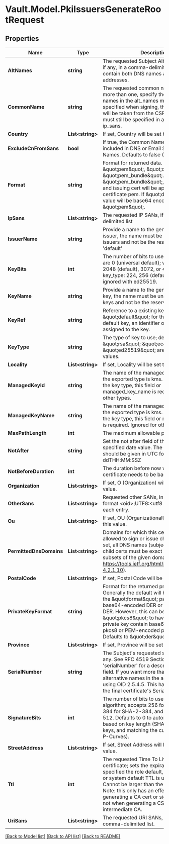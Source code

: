 # Vault.Model.PkiIssuersGenerateRootRequest

## Properties

Name | Type | Description | Notes
------------ | ------------- | ------------- | -------------
**AltNames** | **string** | The requested Subject Alternative Names, if any, in a comma-delimited list. May contain both DNS names and email addresses. | [optional] 
**CommonName** | **string** | The requested common name; if you want more than one, specify the alternative names in the alt_names map. If not specified when signing, the common name will be taken from the CSR; other names must still be specified in alt_names or ip_sans. | [optional] 
**Country** | **List&lt;string&gt;** | If set, Country will be set to this value. | [optional] 
**ExcludeCnFromSans** | **bool** | If true, the Common Name will not be included in DNS or Email Subject Alternate Names. Defaults to false (CN is included). | [optional] [default to false]
**Format** | **string** | Format for returned data. Can be \&quot;pem\&quot;, \&quot;der\&quot;, or \&quot;pem_bundle\&quot;. If \&quot;pem_bundle\&quot;, any private key and issuing cert will be appended to the certificate pem. If \&quot;der\&quot;, the value will be base64 encoded. Defaults to \&quot;pem\&quot;. | [optional] [default to FormatEnum.Pem]
**IpSans** | **List&lt;string&gt;** | The requested IP SANs, if any, in a comma-delimited list | [optional] 
**IssuerName** | **string** | Provide a name to the generated or existing issuer, the name must be unique across all issuers and not be the reserved value &#39;default&#39; | [optional] 
**KeyBits** | **int** | The number of bits to use. Allowed values are 0 (universal default); with rsa key_type: 2048 (default), 3072, or 4096; with ec key_type: 224, 256 (default), 384, or 521; ignored with ed25519. | [optional] [default to 0]
**KeyName** | **string** | Provide a name to the generated or existing key, the name must be unique across all keys and not be the reserved value &#39;default&#39; | [optional] 
**KeyRef** | **string** | Reference to a existing key; either \&quot;default\&quot; for the configured default key, an identifier or the name assigned to the key. | [optional] [default to "default"]
**KeyType** | **string** | The type of key to use; defaults to RSA. \&quot;rsa\&quot; \&quot;ec\&quot; and \&quot;ed25519\&quot; are the only valid values. | [optional] [default to KeyTypeEnum.Rsa]
**Locality** | **List&lt;string&gt;** | If set, Locality will be set to this value. | [optional] 
**ManagedKeyId** | **string** | The name of the managed key to use when the exported type is kms. When kms type is the key type, this field or managed_key_name is required. Ignored for other types. | [optional] 
**ManagedKeyName** | **string** | The name of the managed key to use when the exported type is kms. When kms type is the key type, this field or managed_key_id is required. Ignored for other types. | [optional] 
**MaxPathLength** | **int** | The maximum allowable path length | [optional] [default to -1]
**NotAfter** | **string** | Set the not after field of the certificate with specified date value. The value format should be given in UTC format YYYY-MM-ddTHH:MM:SSZ | [optional] 
**NotBeforeDuration** | **int** | The duration before now which the certificate needs to be backdated by. | [optional] [default to 30]
**Organization** | **List&lt;string&gt;** | If set, O (Organization) will be set to this value. | [optional] 
**OtherSans** | **List&lt;string&gt;** | Requested other SANs, in an array with the format &lt;oid&gt;;UTF8:&lt;utf8 string value&gt; for each entry. | [optional] 
**Ou** | **List&lt;string&gt;** | If set, OU (OrganizationalUnit) will be set to this value. | [optional] 
**PermittedDnsDomains** | **List&lt;string&gt;** | Domains for which this certificate is allowed to sign or issue child certificates. If set, all DNS names (subject and alt) on child certs must be exact matches or subsets of the given domains (see https://tools.ietf.org/html/rfc5280#section-4.2.1.10). | [optional] 
**PostalCode** | **List&lt;string&gt;** | If set, Postal Code will be set to this value. | [optional] 
**PrivateKeyFormat** | **string** | Format for the returned private key. Generally the default will be controlled by the \&quot;format\&quot; parameter as either base64-encoded DER or PEM-encoded DER. However, this can be set to \&quot;pkcs8\&quot; to have the returned private key contain base64-encoded pkcs8 or PEM-encoded pkcs8 instead. Defaults to \&quot;der\&quot;. | [optional] [default to PrivateKeyFormatEnum.Der]
**Province** | **List&lt;string&gt;** | If set, Province will be set to this value. | [optional] 
**SerialNumber** | **string** | The Subject&#39;s requested serial number, if any. See RFC 4519 Section 2.31 &#39;serialNumber&#39; for a description of this field. If you want more than one, specify alternative names in the alt_names map using OID 2.5.4.5. This has no impact on the final certificate&#39;s Serial Number field. | [optional] 
**SignatureBits** | **int** | The number of bits to use in the signature algorithm; accepts 256 for SHA-2-256, 384 for SHA-2-384, and 512 for SHA-2-512. Defaults to 0 to automatically detect based on key length (SHA-2-256 for RSA keys, and matching the curve size for NIST P-Curves). | [optional] [default to 0]
**StreetAddress** | **List&lt;string&gt;** | If set, Street Address will be set to this value. | [optional] 
**Ttl** | **int** | The requested Time To Live for the certificate; sets the expiration date. If not specified the role default, backend default, or system default TTL is used, in that order. Cannot be larger than the mount max TTL. Note: this only has an effect when generating a CA cert or signing a CA cert, not when generating a CSR for an intermediate CA. | [optional] 
**UriSans** | **List&lt;string&gt;** | The requested URI SANs, if any, in a comma-delimited list. | [optional] 

[[Back to Model list]](../README.md#documentation-for-models) [[Back to API list]](../README.md#documentation-for-api-endpoints) [[Back to README]](../README.md)

